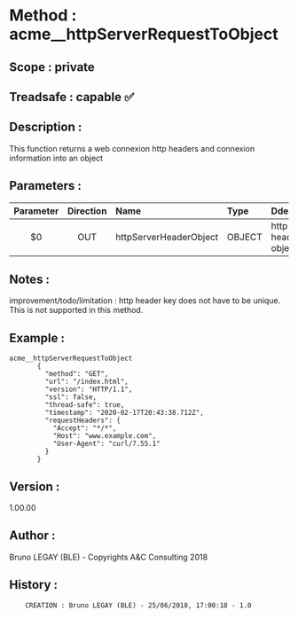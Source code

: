 ﻿# **Method :** acme__httpServerRequestToObject## **Scope :** private## **Treadsafe :** capable ✅ ## **Description :** This function returns a web connexion http headers and connexion information into an object## **Parameters :** | Parameter | Direction | Name | Type | Ddescription | |:----:|:----:|:----|:----|:----| | $0 | OUT | httpServerHeaderObject | OBJECT | http server header object | ## **Notes :** improvement/todo/limitation : http header key does not have to be unique. This is not supported in this method.## **Example :** ```acme__httpServerRequestToObject       {         "method": "GET",         "url": "/index.html",         "version": "HTTP/1.1",         "ssl": false,         "thread-safe": true,         "timestamp": "2020-02-17T20:43:38.712Z",         "requestHeaders": {           "Accept": "*/*",           "Host": "www.example.com",           "User-Agent": "curl/7.55.1"         }       }```## **Version :** 1.00.00## **Author :** Bruno LEGAY (BLE) - Copyrights A&C Consulting 2018## **History :**          CREATION : Bruno LEGAY (BLE) - 25/06/2018, 17:00:18 - 1.0